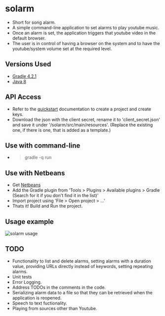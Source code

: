 # solarm
* Short for song alarm.
* A simple command-line application to set alarms to play youtube music.
* Once an alarm is set, the application triggers that youtube video in the default browser.
* The user is in control of having a browser on the system and to have the youtube/system volume set at the required level.

## Versions Used
* [Gradle 4.2.1](https://gradle.org/install/)
* [Java 8](http://www.oracle.com/technetwork/java/javase/downloads/jdk8-downloads-2133151.html)

## API Access
* Refer to the [quickstart](https://developers.google.com/youtube/v3/quickstart/java) documentation to create a project and create keys.
* Download the json with the client secret, rename it to 'client_secret.json' and save it under '<path>/solarm/src/main/resources'. (Replace the existing one, if there is one, that is added as a template.)

## Use with command-line
* > gradle -q run

## Use with Netbeans
* Get [Netbeans](https://netbeans.org/downloads/)
* Add the Gradle plugin from 'Tools > Plugins > Available plugins > Gradle (Search for it if you don't find it in the list)'
* Import project using 'File > Open project > ...'
* Thats it! Build and Run the project.

## Usage example
![solarm usage](https://github.com/rosh89/solarm/blob/develop/solarm_usage.png "Solarm Usage")

## TODO
* Functionality to list and delete alarms, setting alarms with a duration value, providing URLs directly instead of keywords, setting repeating alarms.
* Unit tests
* Error Logging.
* Address TODOs in the comments in the code.
* Serializing alarm data to a file so that they can be retrieved when the application is reopened.
* Speech to text fuctionality.
* Playing from sources other than Youtube.



